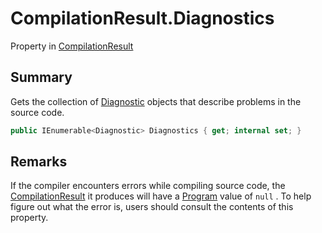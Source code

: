 # CompilationResult.Diagnostics

Property in [CompilationResult](/api/csharp/yarn.compiler.compilationresult.md)

## Summary


Gets the collection of  <a href="yarn.compiler.diagnostic.md">Diagnostic</a>  objects that
describe problems in the source code.


```csharp
public IEnumerable<Diagnostic> Diagnostics { get; internal set; }
```

## Remarks


If the compiler encounters errors while compiling source code, the
<a href="yarn.compiler.compilationresult.md">CompilationResult</a>  it produces will have a  <a href="yarn.compiler.compilationresult.program.md">Program</a>  value of  <code>null</code> . To help figure out
what the error is, users should consult the contents of this
property.


